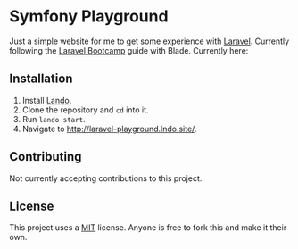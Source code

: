 # Symfony Playground

Just a simple website for me to get some experience with [Laravel](https://laravel.com).
Currently following the [Laravel Bootcamp](https://bootcamp.laravel.com/blade/installation) guide with Blade.
Currently here: 

## Installation

1. Install [Lando](https://lando.dev/).
2. Clone the repository and `cd` into it.
3. Run `lando start`.
4. Navigate to http://laravel-playground.lndo.site/.

## Contributing

Not currently accepting contributions to this project.

## License

This project uses a [MIT](LICENSE) license. Anyone is free to fork this and make it their own.
